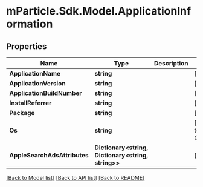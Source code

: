 # mParticle.Sdk.Model.ApplicationInformation
## Properties

Name | Type | Description | Notes
------------ | ------------- | ------------- | -------------
**ApplicationName** | **string** |  | [optional] 
**ApplicationVersion** | **string** |  | [optional] 
**ApplicationBuildNumber** | **string** |  | [optional] 
**InstallReferrer** | **string** |  | [optional] 
**Package** | **string** |  | [optional] 
**Os** | **string** |  | [optional] [default to OsEnum.Unknown]
**AppleSearchAdsAttributes** | **Dictionary&lt;string, Dictionary&lt;string, string&gt;&gt;** |  | [optional] 

[[Back to Model list]](../README.md#documentation-for-models) [[Back to API list]](../README.md#documentation-for-api-endpoints) [[Back to README]](../README.md)

